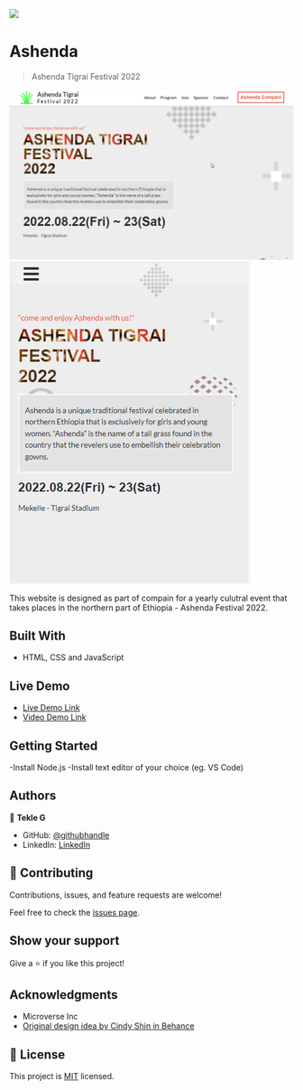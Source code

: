 ![](https://img.shields.io/badge/Microverse-blueviolet)

# Ashenda

> Ashenda Tigrai Festival 2022

![Desktop Version](./img/ashenda-project-snapshot-desktop.png)
![screenshot](./img/ashenda-project-snapshot-mobile.png)

This website is designed as part of compain for a yearly culutral event that takes places in the northern part of Ethiopia - Ashenda Festival 2022.

## Built With

- HTML, CSS and JavaScript

## Live Demo

- [Live Demo Link](https://gtekle.github.io/Ashenda/)
- [Video Demo Link](https://www.loom.com/share/3238186761d54c5a8be6539628b5279c)

## Getting Started

-Install Node.js
-Install text editor of your choice (eg. VS Code)

## Authors

👤 **Tekle G**

- GitHub: [@githubhandle](https://github.com/gtekle)
- LinkedIn: [LinkedIn](www.linkedin.com/in/tekle-gebreyohannes-kidanemariam-7605752b)

## 🤝 Contributing

Contributions, issues, and feature requests are welcome!

Feel free to check the [issues page](../../issues/).

## Show your support

Give a ⭐️ if you like this project!

## Acknowledgments

- Microverse Inc
- [Original design idea by Cindy Shin in Behance](https://www.behance.net/adagio07)

## 📝 License

This project is [MIT](./MIT.md) licensed.
